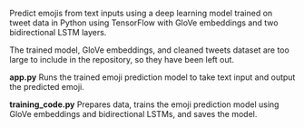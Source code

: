Predict emojis from text inputs using a deep learning model trained on tweet data in Python using TensorFlow with GloVe embeddings and two bidirectional LSTM layers.

The trained model, GloVe embeddings, and cleaned tweets dataset are too large to include in the repository, so they have been left out.

**app.py**
Runs the trained emoji prediction model to take text input and output the predicted emoji.

**training_code.py**
Prepares data, trains the emoji prediction model using GloVe embeddings and bidirectional LSTMs, and saves the model.
